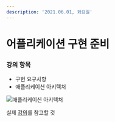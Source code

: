 ```yaml
---
description: '2021.06.01, 화요일'
---
```


# 어플리케이션 구현 준비

### 강의 항목

* 구현 요구사항
* 애플리케이션 아키텍처



![&#xC560;&#xD50C;&#xB9AC;&#xCF00;&#xC774;&#xC158; &#xC544;&#xD0A4;&#xD14D;&#xCC98;](blob:https://app.gitbook.com/045590b0-adc8-476b-9122-b018ce8b1b39)

실제 [강의](https://www.inflearn.com/course/%EC%8A%A4%ED%94%84%EB%A7%81%EB%B6%80%ED%8A%B8-JPA-%ED%99%9C%EC%9A%A9-1#)를 참고할 것





